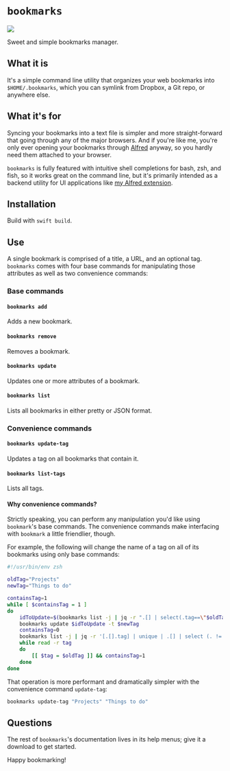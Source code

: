 # `bookmarks`

![](https://img.shields.io/github/v/release/cadnza/bookmarks)

Sweet and simple bookmarks manager.

## What it is

It's a simple command line utility that organizes your web bookmarks into `$HOME/.bookmarks`, which you can symlink from Dropbox, a Git repo, or anywhere else.

## What it's for

Syncing your bookmarks into a text file is simpler and more straight-forward that going through any of the major browsers. And if you're like me, you're only ever opening your bookmarks through [Alfred](https://www.alfredapp.com/) anyway, so you hardly need them attached to your browser.

`bookmarks` is fully featured with intuitive shell completions for bash, zsh, and fish, so it works great on the command line, but it's primarily intended as a backend utility for UI applications like [my Alfred extension](https://github.com/cadnza/Alfred.alfredpreferences/blob/master/exports/com.cadnza.alfredBookmarks.alfredworkflow).

## Installation

Build with `swift build`.

## Use

A single bookmark is comprised of a title, a URL, and an optional tag. `bookmarks` comes with four base commands for manipulating those attributes as well as two convenience commands:

### Base commands

#### `bookmarks add`

Adds a new bookmark.

#### `bookmarks remove`

Removes a bookmark.

#### `bookmarks update`

Updates one or more attributes of a bookmark.

#### `bookmarks list`

Lists all bookmarks in either pretty or JSON format.

### Convenience commands

#### `bookmarks update-tag`

Updates a tag on all bookmarks that contain it.

#### `bookmarks list-tags`

Lists all tags.

#### Why convenience commands?

Strictly speaking, you can perform any manipulation you'd like using `bookmark`'s base commands. The convenience commands make interfacing with `bookmark` a little friendlier, though.

For example, the following will change the name of a tag on all of its bookmarks using only base commands:

```zsh
#!/usr/bin/env zsh

oldTag="Projects"
newTag="Things to do"

containsTag=1
while [ $containsTag = 1 ]
do
	idToUpdate=$(bookmarks list -j | jq -r ".[] | select(.tag==\"$oldTag\") | .id" | head -n 1)
	bookmarks update $idToUpdate -t $newTag
	containsTag=0
	bookmarks list -j | jq -r '[.[].tag] | unique | .[] | select (. != null)' | \
	while read -r tag
	do
		[[ $tag = $oldTag ]] && containsTag=1
	done
done
```

That operation is more performant and dramatically simpler with the convenience command `update-tag`:

```zsh
bookmarks update-tag "Projects" "Things to do"
```

## Questions

The rest of `bookmarks`'s documentation lives in its help menus; give it a download to get started.

Happy bookmarking!
